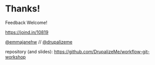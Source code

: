 # Thanks!

Feedback Welcome!

https://joind.in/10819

[@emmajanehw](http://twitter.com/emmajanehw) // [@drupalizeme](http://twitter.com/drupalizeme)

repository (and slides): https://github.com/DrupalizeMe/workflow-git-workshop
